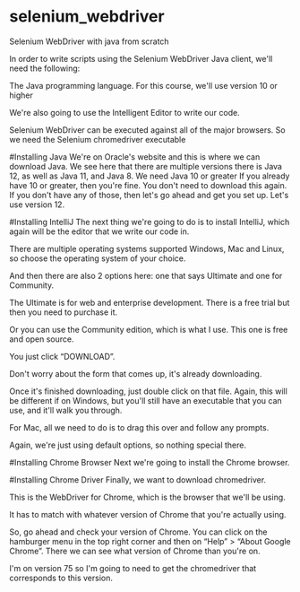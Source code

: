 # selenium_webdriver
Selenium WebDriver with java from scratch

In order to write scripts using the Selenium WebDriver Java client, we'll need the following:

The Java programming language. For this course, we'll use version 10 or higher

We're also going to use the Intelligent Editor to write our code.

Selenium WebDriver can be executed against all of the major browsers. So we need the Selenium chromedriver executable

#Installing Java
We're on Oracle's website and this is where we can download Java.
We see here that there are multiple versions there is Java 12, as well as Java 11, and Java 8. We need Java 10 or greater
If you already have 10 or greater, then you're fine. You don't need to download this again.
If you don't have any of those, then let's go ahead and get you set up.
Let's use version 12.

#Installing IntelliJ
The next thing we're going to do is to install IntelliJ, which again will be the editor that we write our code in.

There are multiple operating systems supported Windows, Mac and Linux, so choose the operating system of your choice.

And then there are also 2 options here: one that says Ultimate and one for Community.

The Ultimate is for web and enterprise development. There is a free trial but then you need to purchase it.

Or you can use the Community edition, which is what I use. This one is free and open source.

You just click “DOWNLOAD”.

Don't worry about the form that comes up, it's already downloading.

Once it's finished downloading, just double click on that file. Again, this will be different if on Windows, but you'll still have an executable that you can use, and it'll walk you through.

For Mac, all we need to do is to drag this over and follow any prompts.

Again, we're just using default options, so nothing special there.


#Installing Chrome Browser
Next we're going to install the Chrome browser.


#Installing Chrome Driver
Finally, we want to download chromedriver.

This is the WebDriver for Chrome, which is the browser that we'll be using.

It has to match with whatever version of Chrome that you're actually using.

So, go ahead and check your version of Chrome. You can click on the hamburger menu in the top right corner and then on “Help” > “About Google Chrome”. There we can see what version of Chrome than you're on.

I'm on version 75 so I'm going to need to get the chromedriver that corresponds to this version.
